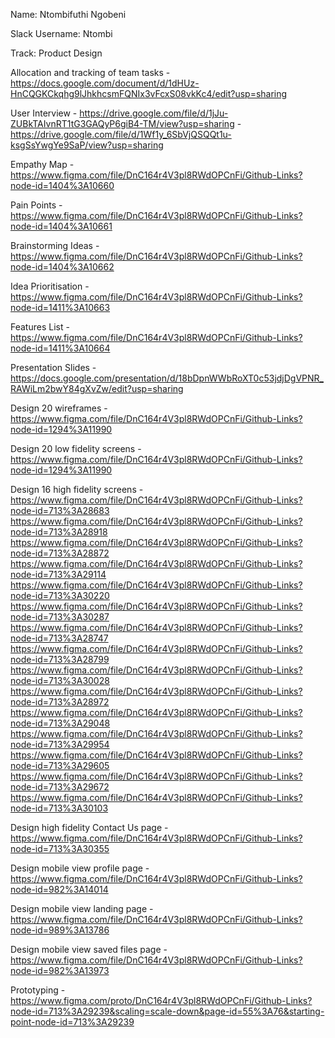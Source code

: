 Name: Ntombifuthi Ngobeni

Slack Username: Ntombi

Track: Product Design

Allocation and tracking of team tasks - https://docs.google.com/document/d/1dHUz-HnCQGKCkqhg9lJhkhcsmFQNIx3vFcxS08vkKc4/edit?usp=sharing

User Interview - https://drive.google.com/file/d/1jJu-ZUBkTAIvnRT1tG3GAQyP6giB4-TM/view?usp=sharing - https://drive.google.com/file/d/1Wf1y_6SbVjQSQQt1u-ksgSsYwgYe9SaP/view?usp=sharing

Empathy Map - https://www.figma.com/file/DnC164r4V3pl8RWdOPCnFi/Github-Links?node-id=1404%3A10660

Pain Points - https://www.figma.com/file/DnC164r4V3pl8RWdOPCnFi/Github-Links?node-id=1404%3A10661

Brainstorming Ideas - https://www.figma.com/file/DnC164r4V3pl8RWdOPCnFi/Github-Links?node-id=1404%3A10662

Idea Prioritisation - https://www.figma.com/file/DnC164r4V3pl8RWdOPCnFi/Github-Links?node-id=1411%3A10663

Features List - https://www.figma.com/file/DnC164r4V3pl8RWdOPCnFi/Github-Links?node-id=1411%3A10664

Presentation Slides - https://docs.google.com/presentation/d/18bDpnWWbRoXT0c53jdjDgVPNR_RAWiLm2bwY84gXvZw/edit?usp=sharing

Design 20 wireframes - https://www.figma.com/file/DnC164r4V3pl8RWdOPCnFi/Github-Links?node-id=1294%3A11990

Design 20 low fidelity screens - https://www.figma.com/file/DnC164r4V3pl8RWdOPCnFi/Github-Links?node-id=1294%3A11990

Design 16 high fidelity screens - https://www.figma.com/file/DnC164r4V3pl8RWdOPCnFi/Github-Links?node-id=713%3A28683 https://www.figma.com/file/DnC164r4V3pl8RWdOPCnFi/Github-Links?node-id=713%3A28918
https://www.figma.com/file/DnC164r4V3pl8RWdOPCnFi/Github-Links?node-id=713%3A28872
https://www.figma.com/file/DnC164r4V3pl8RWdOPCnFi/Github-Links?node-id=713%3A29114
https://www.figma.com/file/DnC164r4V3pl8RWdOPCnFi/Github-Links?node-id=713%3A30220
https://www.figma.com/file/DnC164r4V3pl8RWdOPCnFi/Github-Links?node-id=713%3A30287
https://www.figma.com/file/DnC164r4V3pl8RWdOPCnFi/Github-Links?node-id=713%3A28747
https://www.figma.com/file/DnC164r4V3pl8RWdOPCnFi/Github-Links?node-id=713%3A28799
https://www.figma.com/file/DnC164r4V3pl8RWdOPCnFi/Github-Links?node-id=713%3A30028
https://www.figma.com/file/DnC164r4V3pl8RWdOPCnFi/Github-Links?node-id=713%3A28972
https://www.figma.com/file/DnC164r4V3pl8RWdOPCnFi/Github-Links?node-id=713%3A29048
https://www.figma.com/file/DnC164r4V3pl8RWdOPCnFi/Github-Links?node-id=713%3A29954
https://www.figma.com/file/DnC164r4V3pl8RWdOPCnFi/Github-Links?node-id=713%3A29605
https://www.figma.com/file/DnC164r4V3pl8RWdOPCnFi/Github-Links?node-id=713%3A29672
https://www.figma.com/file/DnC164r4V3pl8RWdOPCnFi/Github-Links?node-id=713%3A30103

Design high fidelity Contact Us page - https://www.figma.com/file/DnC164r4V3pl8RWdOPCnFi/Github-Links?node-id=713%3A30355 

Design mobile view profile page - https://www.figma.com/file/DnC164r4V3pl8RWdOPCnFi/Github-Links?node-id=982%3A14014

Design mobile view landing page - https://www.figma.com/file/DnC164r4V3pl8RWdOPCnFi/Github-Links?node-id=989%3A13786

Design mobile view saved files page - https://www.figma.com/file/DnC164r4V3pl8RWdOPCnFi/Github-Links?node-id=982%3A13973

Prototyping - https://www.figma.com/proto/DnC164r4V3pl8RWdOPCnFi/Github-Links?node-id=713%3A29239&scaling=scale-down&page-id=55%3A76&starting-point-node-id=713%3A29239
